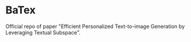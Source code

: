 # BaTex

Official repo of paper "Efficient Personalized Text-to-image Generation by Leveraging Textual Subspace".
